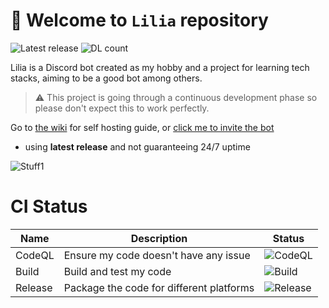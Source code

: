 # :tada: Welcome to `Lilia` repository


![Latest release](https://badgen.net/github/release/Swyreee/Lilia/stable?icon=github)
![DL count](https://badgen.net/github/assets-dl/Swyreee/Lilia?icon=github)

Lilia is a Discord bot created as my hobby and a project for learning tech stacks, aiming to be a good bot among others.

> :warning: This project is going through a continuous development phase so please don't expect this to work perfectly.

Go to [the wiki](https://github.com/Swyreee/Lilia/wiki) for self hosting guide, or [click me to invite the bot](https://discord.com/api/oauth2/authorize?client_id=884066006115442708&permissions=1514282150998&scope=bot%20applications.commands)
  - using **latest release** and not guaranteeing 24/7 uptime
  
![Stuff1](https://img.shields.io/badge/%E2%9D%A4%EF%B8%8FMade%20with%20love%20by-Swyrin%237193-red?style=for-the-badge&logo=discord)

# CI Status

| Name    | Description                              | Status                                                                                      |
|---------|------------------------------------------|---------------------------------------------------------------------------------------------|
| CodeQL  | Ensure my code doesn't have any issue    | ![CodeQL](https://github.com/Swyreee/Lilia/actions/workflows/codeql-analysis.yml/badge.svg) |
| Build   | Build and test my code                   | ![Build](https://github.com/Swyreee/Lilia/actions/workflows/dotnet.yml/badge.svg)           |
| Release | Package the code for different platforms | ![Release](https://github.com/Swyreee/Lilia/actions/workflows/release.yml/badge.svg)        |